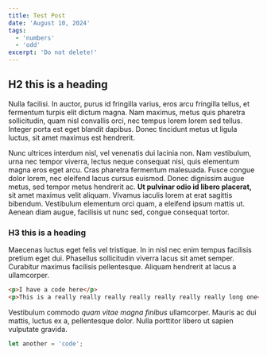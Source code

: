 ```yaml
---
title: Test Post
date: 'August 10, 2024'
tags:
  - 'numbers'
  - 'odd'
excerpt: 'Do not delete!'
---
```


## H2 this is a heading

Nulla facilisi. In auctor, purus id fringilla varius, eros arcu fringilla tellus, et fermentum turpis elit dictum magna. Nam maximus, metus quis pharetra sollicitudin, quam nisl convallis orci, nec tempus lorem lorem sed tellus. Integer porta est eget blandit dapibus. Donec tincidunt metus ut ligula luctus, sit amet maximus est hendrerit.

Nunc ultrices interdum nisl, vel venenatis dui lacinia non. Nam vestibulum, urna nec tempor viverra, lectus neque consequat nisi, quis elementum magna eros eget arcu. Cras pharetra fermentum malesuada. Fusce congue dolor lorem, nec eleifend lacus cursus euismod. Donec dignissim augue metus, sed tempor metus hendrerit ac. **Ut pulvinar odio id libero placerat,** sit amet maximus velit aliquam. Vivamus iaculis lorem at erat sagittis bibendum. Vestibulum elementum orci quam, a eleifend ipsum mattis ut. Aenean diam augue, facilisis ut nunc sed, congue consequat tortor.

### H3 this is a heading

Maecenas luctus eget felis vel tristique. In in nisl nec enim tempus facilisis pretium eget dui. Phasellus sollicitudin viverra lacus sit amet semper. Curabitur maximus facilisis pellentesque. Aliquam hendrerit at lacus a ullamcorper.

```html
<p>I have a code here</p>
<p>This is a really really really really really really really long one</p>
```

Vestibulum commodo _quam vitae magna finibus_ ullamcorper. Mauris ac dui mattis, luctus ex a, pellentesque dolor. Nulla porttitor libero ut sapien vulputate gravida.

```js
let another = 'code';
```
